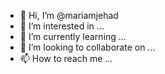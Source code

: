 - 👋 Hi, I’m @mariamjehad
- 👀 I’m interested in ...
- 🌱 I’m currently learning ...
- 💞️ I’m looking to collaborate on ...
- 📫 How to reach me ...

<!---
mariamjehad/mariamjehad is a ✨ special ✨ repository because its `README.md` (this file) appears on your GitHub profile.
You can click the Preview link to take a look at your changes.
--->
